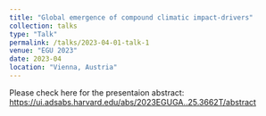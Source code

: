 ```yaml
---
title: "Global emergence of compound climatic impact-drivers"
collection: talks
type: "Talk"
permalink: /talks/2023-04-01-talk-1
venue: "EGU 2023"
date: 2023-04
location: "Vienna, Austria"
---
```


Please check here for the presentaion abstract: https://ui.adsabs.harvard.edu/abs/2023EGUGA..25.3662T/abstract

